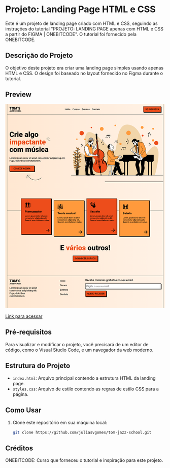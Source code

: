 # Projeto: Landing Page HTML e CSS

Este é um projeto de landing page criado com HTML e CSS, seguindo as instruções do tutorial "PROJETO: LANDING PAGE apenas com HTML e CSS a partir do FIGMA | ONEBITCODE". O tutorial foi fornecido pela ONEBITCODE.

## Descrição do Projeto

O objetivo deste projeto era criar uma landing page simples usando apenas HTML e CSS. O design foi baseado no layout fornecido no Figma durante o tutorial.

## Preview

![preview](projeto.png)

[Link para acessar](https://juliasvgomes.github.io/tom-jazz-school/)

## Pré-requisitos

Para visualizar e modificar o projeto, você precisará de um editor de código, como o Visual Studio Code, e um navegador da web moderno.

## Estrutura do Projeto

- `index.html`: Arquivo principal contendo a estrutura HTML da landing page.
- `styles.css`: Arquivo de estilo contendo as regras de estilo CSS para a página.

## Como Usar

1. Clone este repositório em sua máquina local:

   ```bash
   git clone https://github.com/juliasvgomes/tom-jazz-school.git

## Créditos
ONEBITCODE: Curso que forneceu o tutorial e inspiração para este projeto.
